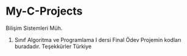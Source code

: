 # My-C-Projects
Bilişim Sistemleri Müh.
1. Sınıf Algoritma ve Programlama I dersi
Final Ödev Projemin kodları buradadır.
Teşekkürler Türkiye
